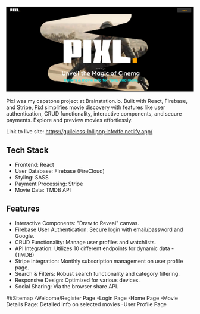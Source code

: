 ![Welcome Page](https://github.com/MrRobotical/brainstation-capstone-public/blob/main/pixl-welcome-page.png)

Pixl was my capstone project at Brainstation.io. Built with React, Firebase, and Stripe, Pixl simplifies movie discovery with features like user authentication, CRUD functionality, interactive components, and secure payments. Explore and preview movies effortlessly.



Link to live site:
https://guileless-lollipop-bfcdfe.netlify.app/

## Tech Stack
- Frontend: React
- User Database: Firebase (FireCloud)
- Styling: SASS
- Payment Processing: Stripe
- Movie Data: TMDB API


## Features
- Interactive Components: "Draw to Reveal" canvas.
- Firebase User Authentication: Secure login with email/password and Google.
- CRUD Functionality: Manage user profiles and watchlists.
- API Integration: Utilizes 10 different endpoints for dynamic data - (TMDB)
- Stripe Integration: Monthly subscription management on user profile page.
- Search & Filters: Robust search functionality and category filtering.
- Responsive Design: Optimized for various devices.
- Social Sharing: Via the browser share API.


##Sitemap
-Welcome/Register Page
-Login Page
-Home Page
-Movie Details Page: Detailed info on selected movies
-User Profile Page
